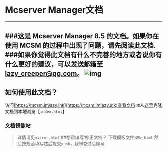 # Mcserver Manager文档
---
###这是 Mcserver Manager 8.5 的文档。如果你在使用 MCSM 的过程中出现了问题，请先阅读此文档.
###如果你觉得此文档有什么不完善的地方或者说你有什么更好的建议，可以发送邮箱至 lazy_creeper@qq.com。
![img](https://i.loli.net/2019/05/02/5ccb13495972a.jpg)
---
## 如何使用此文档？
访问[https://mcsm.imlazy.ink](https://mcsm.imlazy.ink)查看文档
`或`从[这里](https://github.com/LazyCreeper/LazyCreeper.github.io.git)克隆文档到本地浏览【`index.html`】
### 文档镜像站
>详情请见`mirror.html`
##想帮编写/修正文档？
>下载模板文件`模板.html`
然后按规范填写然后提交`push`，我审查过后即可
